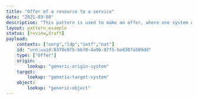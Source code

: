 ```yaml
---
title: "Offer of a resource to a service"
date: "2021-03-08"
description: "This pattern is used to make an offer, where one system offers one of its resources for some activity to be conducted by a second system."
layout: pattern_example
status: [review,draft]
payload:
    contexts: ["sorg","ldp","ietf","nat"]
    id: "urn:uuid:0370c0fb-bb78-4a9b-87f5-bed307a509dd"
    type: ["Offer"]
    origin:
        lookup: "generic-origin-system"
    target:
        lookup: "generic-target-system"
    object:
        lookup: "generic-object"
---
```

